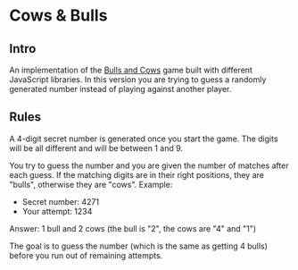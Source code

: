 # Cows & Bulls

## Intro
An implementation of the [Bulls and Cows](https://en.wikipedia.org/wiki/Bulls_and_Cows) game built with different JavaScript libraries. In this version you are trying to guess a randomly generated number instead of playing against another player.

## Rules
A 4-digit secret number is generated once you start the game. The digits will be all different and will be between 1 and 9.

You try to guess the number and you are given the number of matches after each guess. If the matching digits are in their right positions, they are "bulls", otherwise they are "cows". Example:

- Secret number: 4271
- Your attempt: 1234

Answer: 1 bull and 2 cows (the bull is "2", the cows are "4" and "1")

The goal is to guess the number (which is the same as getting 4 bulls) before you run out of remaining attempts.